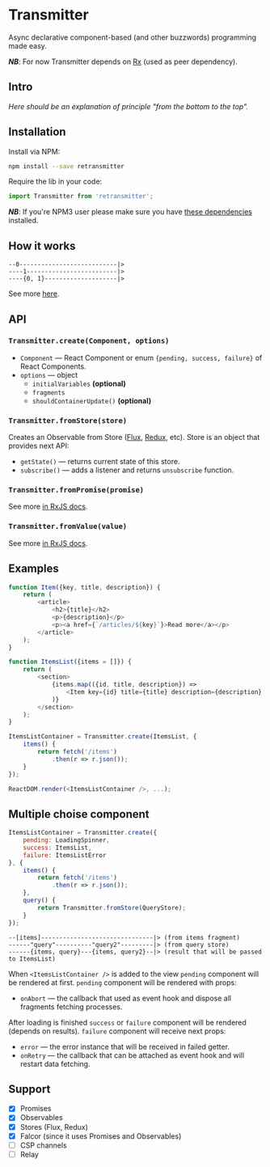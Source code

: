# Transmitter

Async declarative component-based (and other buzzwords) programming made easy.

***NB***: For now Transmitter depends on [Rx](https://github.com/Reactive-Extensions/RxJS) (used as peer dependency).

## Intro

*Here should be an explanation of principle "from the bottom to the top".*

## Installation

Install via NPM:

```bash
npm install --save retransmitter
```

Require the lib in your code:

```javascript
import Transmitter from 'retransmitter';
```

***NB***: If you're NPM3 user please make sure you have [these dependencies](https://github.com/alexeyraspopov/retransmitter/blob/bc005d8da250d89037bf2b15d672c1232fbc7e47/package.json#L28-L32) installed.

## How it works

```
--0---------------------------|>
----1-------------------------|>
----{0, 1}--------------------|>
```

See more [here](http://rxmarbles.com/#combineLatest).

## API

### `Transmitter.create(Component, options)`

 * `Component` — React Component or enum `{pending, success, failure}` of React Components.
 * `options` — object
   * `initialVariables` **(optional)**
   * `fragments`
   * `shouldContainerUpdate()` **(optional)**

### `Transmitter.fromStore(store)`

Creates an Observable from Store ([Flux](https://github.com/facebook/flux), [Redux](https://github.com/rackt/redux), etc). Store is an object that provides next API:

 * `getState()` — returns current state of this store.
 * `subscribe()` — adds a listener and returns `unsubscribe` function.

### `Transmitter.fromPromise(promise)`

See more [in RxJS docs](https://github.com/Reactive-Extensions/RxJS/blob/master/doc/api/core/operators/frompromise.md).

### `Transmitter.fromValue(value)`

See more [in RxJS docs](https://github.com/Reactive-Extensions/RxJS/blob/master/doc/api/core/operators/return.md).

## Examples

```javascript
function Item({key, title, description}) {
	return (
		<article>
			<h2>{title}</h2>
			<p>{description}</p>
			<p><a href={`/articles/${key}`}>Read more</a></p>
		</article>
	);
}
```

```javascript
function ItemsList({items = []}) {
	return (
		<section>
			{items.map(({id, title, description}) =>
				<Item key={id} title={title} description={description} />
			)}
		</section>
	);
}
```

```javascript
ItemsListContainer = Transmitter.create(ItemsList, {
	items() {
		return fetch('/items')
			.then(r => r.json());
	}
});
```

```javascript
ReactDOM.render(<ItemsListContainer />, ...);
```

## Multiple choise component

```javascript
ItemsListContainer = Transmitter.create({
	pending: LoadingSpinner,
	success: ItemsList,
	failure: ItemsListError
}, {
	items() {
		return fetch('/items')
			.then(r => r.json());
	},
	query() {
		return Transmitter.fromStore(QueryStore);
	}
});
```

```
--[items]-------------------------------|> (from items fragment)
------"query"----------"query2"---------|> (from query store)
------{items, query}---{items, query2}--|> (result that will be passed to ItemsList)
```

When `<ItemsListContainer />` is added to the view `pending` component will be rendered at first. `pending` component will be rendered with props:

 * `onAbort` — the callback that used as event hook and dispose all fragments fetching processes.

After loading is finished `success` or `failure` component will be rendered (depends on results). `failure` component will receive next props:

 * `error` — the error instance that will be received in failed getter.
 * `onRetry` — the callback that can be attached as event hook and will restart data fetching.

## Support

 - [x] Promises
 - [x] Observables
 - [x] Stores (Flux, Redux)
 - [x] Falcor (since it uses Promises and Observables)
 - [ ] CSP channels
 - [ ] Relay
